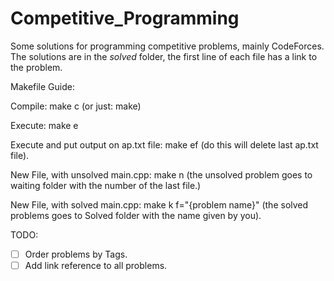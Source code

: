 # Competitive_Programming
Some solutions for programming competitive problems, mainly CodeForces.<br>
The solutions are in the <i>solved</i> folder, the first line of each file has a link to the problem.

Makefile Guide:

Compile: make c (or just: make)

Execute: make e

Execute and put output on ap.txt file: make ef (do this will delete last ap.txt file).

New File, with unsolved main.cpp: make n (the unsolved problem goes to waiting folder with the number of the last file.)

New File, with solved main.cpp: make k f="{problem name}" (the solved problems goes to Solved folder with the name given by you).


TODO:
- [ ] Order problems by Tags.
- [ ] Add link reference to all problems.
